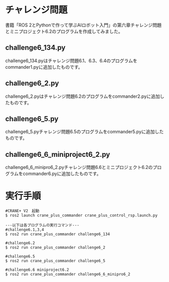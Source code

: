 # チャレンジ問題
書籍「ROS 2とPythonで作って学ぶAIロボット入門」の第六章チャレンジ問題とミニプロジェクト6.2のプログラムを作成してみました。
## challenge6_134.py
challenge6_134.pyはチャレンジ問題6.1、6.3、6.4のプログラムをcommander1.pyに追加したものです。
## challenge6_2.py
challenge6_2.pyはチャレンジ問題6.2のプログラムをcommander2.pyに追加したものです。
## challenge6_5.py
challenge6_5.pyチャレンジ問題6.5のプログラムをcommander5.pyに追加したものです。
## challenge6_6_miniproject6_2.py
challenge6_6_minipro6_2.pyチャレンジ問題6.6とミニプロジェクト6.2のプログラムをcommander6.pyに追加したものです。

# 実行手順
```
#CRANE+ V2　起動
$ ros2 launch crane_plus_commander crane_plus_control_rsp.launch.py

---以下は各プログラムの実行コマンド---
#challenge6.1,3,4
$ ros2 run crane_plus_commander challenge6_134

#challenge6.2
$ ros2 run crane_plus_commander challenge6_2

#challenge6.5
$ ros2 run crane_plus_commander challenge6_5

#challenge6.6 miniproject6.2
$ ros2 run crane_plus_commander challenge6_6_minipro6_2
```
